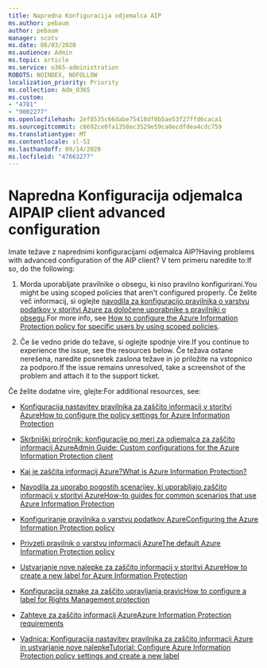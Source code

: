 ```yaml
---
title: Napredna Konfiguracija odjemalca AIP
ms.author: pebaum
author: pebaum
manager: scotv
ms.date: 08/03/2020
ms.audience: Admin
ms.topic: article
ms.service: o365-administration
ROBOTS: NOINDEX, NOFOLLOW
localization_priority: Priority
ms.collection: Adm_O365
ms.custom:
- "4781"
- "9002277"
ms.openlocfilehash: 2ef8535c66dabe75418df0b5ae53f27ffd6caca1
ms.sourcegitcommit: c6692ce0fa1358ec3529e59ca0ecdfdea4cdc759
ms.translationtype: MT
ms.contentlocale: sl-SI
ms.lasthandoff: 09/14/2020
ms.locfileid: "47663277"
---
```

# <a name="aip-client-advanced-configuration"></a><span data-ttu-id="dd260-102">Napredna Konfiguracija odjemalca AIP</span><span class="sxs-lookup"><span data-stu-id="dd260-102">AIP client advanced configuration</span></span>

<span data-ttu-id="dd260-103">Imate težave z naprednimi konfiguracijami odjemalca AIP?</span><span class="sxs-lookup"><span data-stu-id="dd260-103">Having problems with advanced configuration of the AIP client?</span></span> <span data-ttu-id="dd260-104">V tem primeru naredite to:</span><span class="sxs-lookup"><span data-stu-id="dd260-104">If so, do the following:</span></span>

1. <span data-ttu-id="dd260-105">Morda uporabljate pravilnike o obsegu, ki niso pravilno konfigurirani.</span><span class="sxs-lookup"><span data-stu-id="dd260-105">You might be using scoped policies that aren't configured properly.</span></span> <span data-ttu-id="dd260-106">Če želite več informacij, si oglejte [navodila za konfiguracijo pravilnika o varstvu podatkov v storitvi Azure za določene uporabnike s pravilniki o obsegu](https://docs.microsoft.com/azure/information-protection/configure-policy-scope).</span><span class="sxs-lookup"><span data-stu-id="dd260-106">For more info, see [How to configure the Azure Information Protection policy for specific users by using scoped policies](https://docs.microsoft.com/azure/information-protection/configure-policy-scope).</span></span>

2. <span data-ttu-id="dd260-107">Če še vedno pride do težave, si oglejte spodnje vire.</span><span class="sxs-lookup"><span data-stu-id="dd260-107">If you continue to experience the issue, see the resources below.</span></span> <span data-ttu-id="dd260-108">Če težava ostane nerešena, naredite posnetek zaslona težave in jo priložite na vstopnico za podporo.</span><span class="sxs-lookup"><span data-stu-id="dd260-108">If the issue remains unresolved,  take a screenshot of the problem and attach it to the support ticket.</span></span>

<span data-ttu-id="dd260-109">Če želite dodatne vire, glejte:</span><span class="sxs-lookup"><span data-stu-id="dd260-109">For additional resources, see:</span></span>

- [<span data-ttu-id="dd260-110">Konfiguracija nastavitev pravilnika za zaščito informacij v storitvi Azure</span><span class="sxs-lookup"><span data-stu-id="dd260-110">How to configure the policy settings for Azure Information Protection</span></span>](https://docs.microsoft.com/azure/information-protection/configure-policy-settings)  
    
- [<span data-ttu-id="dd260-111">Skrbniški priročnik: konfiguracije po meri za odjemalca za zaščito informacij Azure</span><span class="sxs-lookup"><span data-stu-id="dd260-111">Admin Guide: Custom configurations for the Azure Information Protection client</span></span>](https://docs.microsoft.com/azure/information-protection/rms-client/client-admin-guide-customizations)  
    
- [<span data-ttu-id="dd260-112">Kaj je zaščita informacij Azure?</span><span class="sxs-lookup"><span data-stu-id="dd260-112">What is Azure Information Protection?</span></span>](https://docs.microsoft.com/azure/information-protection/what-is-information-protection)  
    
- [<span data-ttu-id="dd260-113">Navodila za uporabo pogostih scenarijev, ki uporabljajo zaščito informacij v storitvi Azure</span><span class="sxs-lookup"><span data-stu-id="dd260-113">How-to guides for common scenarios that use Azure Information Protection</span></span>](https://docs.microsoft.com/azure/information-protection/how-to-guides)  
    
- [<span data-ttu-id="dd260-114">Konfiguriranje pravilnika o varstvu podatkov Azure</span><span class="sxs-lookup"><span data-stu-id="dd260-114">Configuring the Azure Information Protection policy</span></span>](https://docs.microsoft.com/azure/information-protection/deploy-use/configure-policy)  
    
- [<span data-ttu-id="dd260-115">Privzeti pravilnik o varstvu informacij Azure</span><span class="sxs-lookup"><span data-stu-id="dd260-115">The default Azure Information Protection policy</span></span>](https://docs.microsoft.com/azure/information-protection/deploy-use/configure-policy-default)  
    
- [<span data-ttu-id="dd260-116">Ustvarjanje nove nalepke za zaščito informacij v storitvi Azure</span><span class="sxs-lookup"><span data-stu-id="dd260-116">How to create a new label for Azure Information Protection</span></span>](https://docs.microsoft.com/azure/information-protection/deploy-use/configure-policy-new-label)  
    
- [<span data-ttu-id="dd260-117">Konfiguracija oznake za zaščito upravljanja pravic</span><span class="sxs-lookup"><span data-stu-id="dd260-117">How to configure a label for Rights Management protection</span></span>](https://docs.microsoft.com/azure/information-protection/deploy-use/configure-policy-protection)  
    
- [<span data-ttu-id="dd260-118">Zahteve za zaščito informacij Azure</span><span class="sxs-lookup"><span data-stu-id="dd260-118">Azure Information Protection requirements</span></span>](https://docs.microsoft.com/azure/information-protection/get-started/requirements)

- [<span data-ttu-id="dd260-119">Vadnica: Konfiguracija nastavitev pravilnika za zaščito informacij Azure in ustvarjanje nove nalepke</span><span class="sxs-lookup"><span data-stu-id="dd260-119">Tutorial: Configure Azure Information Protection policy settings and create a new label</span></span>](https://docs.microsoft.com/azure/information-protection/get-started/infoprotect-quick-start-tutorial)